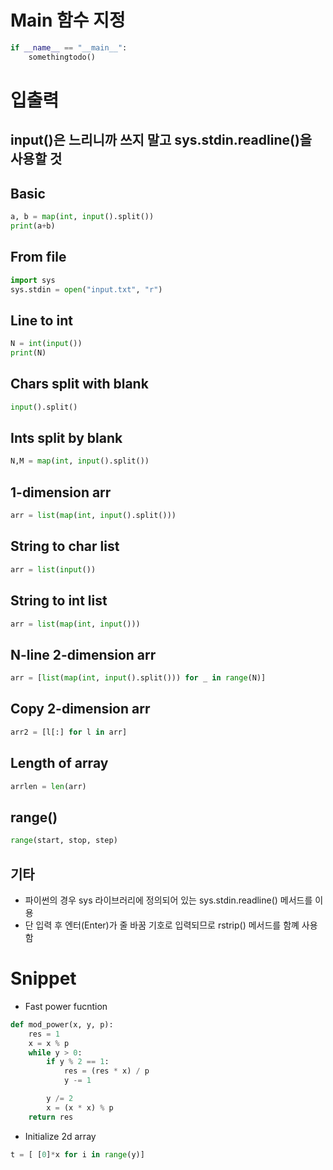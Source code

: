 # Main 함수 지정
```py
if __name__ == "__main__":
    somethingtodo()
```


# 입출력

## input()은 느리니까 쓰지 말고 sys.stdin.readline()을 사용할 것

## Basic 
```py
a, b = map(int, input().split())
print(a+b)
```

## From file
```py
import sys
sys.stdin = open("input.txt", "r")
```

## Line to int
```py
N = int(input())
print(N)
```

## Chars split with blank
```py
input().split()
```

## Ints split by blank
```py
N,M = map(int, input().split())
```

## 1-dimension arr
```py
arr = list(map(int, input().split()))
```

## String to char list
```py
arr = list(input())
```

## String to int list
```py
arr = list(map(int, input()))
```

## N-line 2-dimension arr
```py
arr = [list(map(int, input().split())) for _ in range(N)]
```

## Copy 2-dimension arr
```py
arr2 = [l[:] for l in arr]
```

## Length of array
```py
arrlen = len(arr)
```

## range()
```py
range(start, stop, step)
```

## 기타
+ 파이썬의 경우 sys 라이브러리에 정의되어 있는 sys.stdin.readline() 메서드를 이용
+ 단 입력 후 엔터(Enter)가 줄 바꿈 기호로 입력되므로 rstrip() 메서드를 함꼐 사용함


# Snippet
+ Fast power fucntion
```py
def mod_power(x, y, p):
    res = 1
    x = x % p
    while y > 0:
        if y % 2 == 1:
            res = (res * x) / p
            y -= 1

        y /= 2
        x = (x * x) % p
    return res
```

+ Initialize 2d array
```py
t = [ [0]*x for i in range(y)]
```